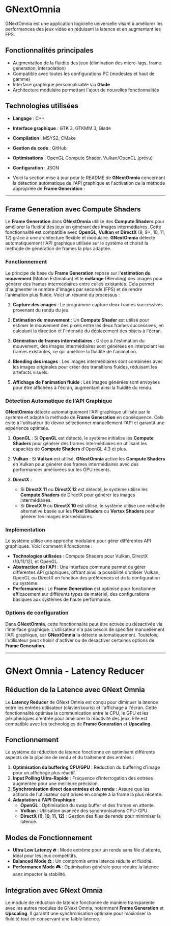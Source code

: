 # GNextOmnia

GNextOmnia est une application logicielle universelle visant à améliorer les performances des jeux vidéo en réduisant la latence et en augmentant les FPS. 

## Fonctionnalités principales
- Augmentation de la fluidité des jeux (élimination des micro-lags, frame generation, interpolation)
- Compatible avec toutes les configurations PC (modestes et haut de gamme)
- Interface graphique personnalisable via **Glade**
- Architecture modulaire permettant l'ajout de nouvelles fonctionnalités

## Technologies utilisées
- **Langage** : C++
- **Interface graphique** : GTK 3, GTKMM 3, Glade
- **Compilation** : MSYS2, CMake
- **Gestion du code** : GitHub
- **Optimisations** : OpenGL Compute Shader, Vulkan/OpenCL (prévu)
- **Configuration** : JSON

- Voici la section mise à jour pour le README de **GNextOmnia** concernant la détection automatique de l'API graphique et l'activation de la méthode appropriée de **Frame Generation** :

---

## Frame Generation avec Compute Shaders

Le **Frame Generation** dans **GNextOmnia** utilise des **Compute Shaders** pour améliorer la fluidité des jeux en générant des images intermédiaires. Cette fonctionnalité est compatible avec **OpenGL**, **Vulkan** et **DirectX** (9, 9+, 10, 11, 12) grâce à une architecture flexible et modulaire. **GNextOmnia** détecte automatiquement l'API graphique utilisée sur le système et choisit la méthode de génération de frames la plus adaptée.

### Fonctionnement

Le principe de base du **Frame Generation** repose sur l'**estimation du mouvement** (Motion Estimation) et le **mélange** (Blending) des images pour générer des frames intermédiaires entre celles existantes. Cela permet d'augmenter le nombre d'images par seconde (FPS) et de rendre l'animation plus fluide. Voici un résumé du processus :

1. **Capture des images** : 
   Le programme capture deux frames successives provenant du rendu du jeu.

2. **Estimation du mouvement** :
   Un **Compute Shader** est utilisé pour estimer le mouvement des pixels entre les deux frames successives, en calculant la direction et l'intensité du déplacement des objets à l'écran.

3. **Génération de frames intermédiaires** :
   Grâce à l'estimation du mouvement, des images intermédiaires sont générées en interpolant les frames existantes, ce qui améliore la fluidité de l'animation.

4. **Blending des images** :
   Les images intermédiaires sont combinées avec les images originales pour créer des transitions fluides, réduisant les artefacts visuels.

5. **Affichage de l'animation fluide** :
   Les images générées sont envoyées pour être affichées à l'écran, augmentant ainsi la fluidité du rendu.

### Détection Automatique de l'API Graphique

**GNextOmnia** détecte automatiquement l'API graphique utilisée par le système et adapte la méthode de **Frame Generation** en conséquence. Cela évite à l'utilisateur de devoir sélectionner manuellement l'API et garantit une expérience optimale.

1. **OpenGL** :
   Si **OpenGL** est détecté, le système initialise les **Compute Shaders** pour générer des frames intermédiaires en utilisant les capacités de **Compute Shaders** d'OpenGL 4.3 et plus.

2. **Vulkan** :
   Si **Vulkan** est utilisé, **GNextOmnia** active les **Compute Shaders** en Vulkan pour générer des frames intermédiaires avec des performances améliorées sur les GPU récents.

3. **DirectX** :
   - Si **DirectX 11** ou **DirectX 12** est détecté, le système utilise les **Compute Shaders** de DirectX pour générer les images intermédiaires.
   - Si **DirectX 9** ou **DirectX 10** est utilisé, le système utilise une méthode alternative basée sur les **Pixel Shaders** ou **Vertex Shaders** pour générer les images intermédiaires.

### Implémentation

Le système utilise une approche modulaire pour gérer différentes API graphiques. Voici comment il fonctionne :

- **Technologies utilisées** : Compute Shaders pour Vulkan, DirectX (10/11/12), et OpenGL.
- **Abstraction de l'API** : Une interface commune permet de gérer différentes API graphiques, offrant ainsi la possibilité d'utiliser Vulkan, OpenGL ou DirectX en fonction des préférences et de la configuration du système.
- **Performances** : Le **Frame Generation** est optimisé pour fonctionner efficacement sur différents types de matériel, des configurations basiques aux systèmes de haute performance.

### Options de configuration

Dans **GNextOmnia**, cette fonctionnalité peut être activée ou désactivée via l'interface graphique. L'utilisateur n'a pas besoin de spécifier manuellement l'API graphique, car **GNextOmnia** la détecte automatiquement. Toutefois, l'utilisateur peut choisir d'activer ou de désactiver certaines options de **Frame Generation**.

---

# GNext Omnia - Latency Reducer

##  Réduction de la Latence avec GNext Omnia
Le **Latency Reducer** de GNext Omnia est conçu pour diminuer la latence entre les entrées utilisateur (clavier/souris) et l'affichage à l'écran. Cette fonctionnalité optimise la communication entre le CPU, le GPU et les périphériques d'entrée pour améliorer la réactivité des jeux. Elle est compatible avec les technologies de **Frame Generation** et **Upscaling**.

##  Fonctionnement
Le système de réduction de latence fonctionne en optimisant différents aspects de la pipeline de rendu et du traitement des entrées :

1. **Optimisation du buffering CPU/GPU** : Réduction du buffering d'image pour un affichage plus réactif.
2. **Input Polling Ultra-Rapide** : Fréquence d'interrogation des entrées augmentée pour une meilleure précision.
3. **Synchronisation direct des entrées et du rendu** : Assure que les actions de l'utilisateur sont prises en compte à la frame la plus récente.
4. **Adaptation à l'API Graphique** :
   - **OpenGL** : Optimisation du swap buffer et des frames en attente.
   - **Vulkan** : Utilisation avancée des synchronisations CPU-GPU.
   - **DirectX (9, 10, 11, 12)** : Gestion des files de rendu pour minimiser la latence.

##  Modes de Fonctionnement
- **Ultra Low Latency 🔥** : Mode extrême pour un rendu sans file d'attente, idéal pour les jeux compétitifs.
- **Balanced Mode ⚖** : Un compromis entre latence réduite et fluidité.
- **Performance Mode 🎮** : Optimisation générale pour réduire la latence sans impacter la stabilité.

##  Intégration avec GNext Omnia
Le module de réduction de latence fonctionne de manière transparente avec les autres modules de GNext Omnia, notamment **Frame Generation** et **Upscaling**. Il garantit une synchronisation optimale pour maximiser la fluidité tout en conservant une faible latence.
